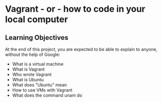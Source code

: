 # Vagrant - or - how to code in your local computer
## Learning Objectives
At the end of this project, you are expected to be able to explain to anyone, without the help of Google:
* What is a virtual machine
* What is Vagrant
* Who wrote Vagrant
* What is Ubuntu
* What does "Ubuntu" mean
* How to use VMs with Vagrant
* What does the command unam do
